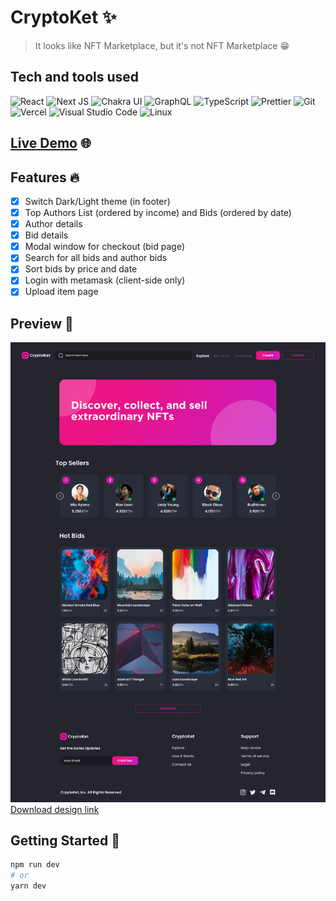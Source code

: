 # CryptoKet ✨

> It looks like NFT Marketplace, but it's not NFT Marketplace 😁

## Tech and tools used

![React](https://img.shields.io/badge/react-%2320232a.svg?style=for-the-badge&logo=react&logoColor=%2361DAFB) ![Next JS](https://img.shields.io/badge/Next-black?style=for-the-badge&logo=next.js&logoColor=white) ![Chakra UI](https://img.shields.io/badge/-Chakra-319795?style=for-the-badge&logo=chakraui&logoColor=white) ![GraphQL](https://img.shields.io/badge/-GraphQL-E10098?style=for-the-badge&logo=graphql&logoColor=white) ![TypeScript](https://img.shields.io/badge/typescript-%23007ACC.svg?style=for-the-badge&logo=typescript&logoColor=white) ![Prettier](https://img.shields.io/badge/-Prettier-F7B93E?style=for-the-badge&logo=prettier&logoColor=black) ![Git](https://img.shields.io/badge/-git-F05032?style=for-the-badge&logo=git&logoColor=white) ![Vercel](https://img.shields.io/badge/-Vercel-000000?style=for-the-badge&logo=vercel&logoColor=white) ![Visual Studio Code](https://img.shields.io/badge/-Visual%20Studio%20Code-007ACC?style=for-the-badge&logo=visual-studio-code&logoColor=white) ![Linux](https://img.shields.io/badge/-Linux-FCC624?style=for-the-badge&logo=linux&logoColor=black)

## [Live Demo](https://cryptoket.vercel.app) 🌐

## Features 🔥

- [x] Switch Dark/Light theme (in footer)
- [x] Top Authors List (ordered by income) and Bids (ordered by date)
- [x] Author details
- [x] Bid details
- [x] Modal window for checkout (bid page)
- [x] Search for all bids and author bids
- [x] Sort bids by price and date
- [x] Login with metamask (client-side only)
- [x] Upload item page

## Preview 👀

![Home Page Preview](/design/Home.png)
[Download design link](https://ui8.net/astikayasa/products/cryptoket---nft-marketplace-ui-kit)

## Getting Started 🦄

```bash
npm run dev
# or
yarn dev
```
